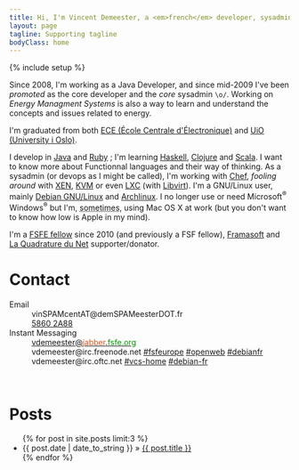 ```yaml
---
title: Hi, I'm Vincent Demeester, a <em>french</em> developer, sysadmin, <abbr title="who does all kinds of work"> factotum</abbr> and <span class="fan"><abbr title="as in free speek">free</abbr>-software <abbr title="You could say Evangelist">fan</abbr></span>.
layout: page
tagline: Supporting tagline
bodyClass: home
---
```

{% include setup %}

<p>Since 2008, I'm working as a Java Developer, and since mid-2009 I've been <em>promoted</em> as the core developer and the <em>core</em> sysadmin <code>\o/</code>. Working on <em>Energy Managment Systems</em> is also a way to learn and understand the concepts and issues related to energy.</p>
<p>I'm graduated from both <a href="http://www.ece.fr">ECE (École Centrale d'Électronique)</a> and <a href="http://www.uio.no/english/">UiO (University i Oslo)</a>.</p>
<p>I develop in <a href="http://java.oracle.com">Java</a> and <a href="http://ruby-lang.org">Ruby</a> ; 
I'm learning <a href="http://haskell.org">Haskell</a>, <a href="http://clojure.org">Clojure</a> and <a href="http://www.scala-lang.org">Scala</a>. I want to know more about Functionnal languages and their way of thinking.
As a sysadmin (or devops as I might be called), I'm working with <a href="http://wiki.opscode.com/display/chef/Home">Chef</a>,
<em>fooling around</em> with <a href="http://en.wikipedia.org/wiki/Xen">XEN</a>, <a href="https://en.wikipedia.org/wiki/Kernel-based_Virtual_Machine">KVM</a> or even <a href="https://en.wikipedia.org/wiki/LXC">LXC</a> (with <a href="https://en.wikipedia.org/wiki/Libvirt">Libvirt</a>).
I'm a GNU/Linux user, mainly <a href="http://www.debian.org">Debian GNU/Linux</a> and <a href="http://www.archlinux.org">Archlinux</a>. I no longer use or need Microsoft<sup>®</sup> Windows<sup>®</sup> but I'm, <abbr title="means once in a year or something like that">sometimes</abbr>, using Mac OS X at work (but you don't want to know how low is Apple in my mind).</p>
<p>I'm a <a href="https://fellowship.fsfe.org/">FSFE fellow</a> since 2010 (and previously a FSF fellow), <a href="http://www.framasoft.net">Framasoft</a> and <a href="http://lqdn.fr">La Quadrature du Net</a> supporter/donator.</p>

# Contact

<dl>
<dt>Email</dt>
<dd class="mail">vin<span class="zzz">SPAM</span>cent<span class="zzz">AT</span>@dem<span class="zzz">SPAM</span>eester<span class="zzz">DOT</span>.fr</dd>
<dd class="gnupg"><a href="VincentDemeester.asc">5860 2A88</a></dd>
<dt>Instant Messaging</dt>
<dd class="jabber"><a href="xmpp:vdemeester@jabber.fsfe.org">
vdemeester@<span style="color: #d9531e">jabber</span>.<span style="color: rgb(0, 153, 0);">fsfe.org</span></a></dd>
<dd class="irc">vdemeester@irc.freenode.net
 <a href="irc://irc.freenode.net:6667/fsfeurope">#fsfeurope</a>
 <a href="irc://irc.freenode.net:6667/openweb">#openweb</a>
 <a href="irc://irc.freenode.net:6667/debianfr">#debianfr</a></dd>
<dd class="irc">vdemeester@irc.oftc.net
 <a href="irc://irc.oftc.net:6667/vcs-home">#vcs-home</a>
 <a href="irc://irc.oftc.net:6667/debian-fr">#debian-fr</a></dd>
</dl>
<br />

# Posts

<ul class="posts">
  {% for post in site.posts limit:3 %}
    <li><span>{{ post.date | date_to_string }}</span> &raquo; <a href="{{ BASE_PATH }}{{ post.url }}">{{ post.title }}</a></li>
  {% endfor %}
</ul>
